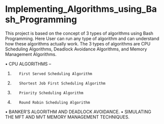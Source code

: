 # Implementing_Algorithms_using_Bash_Programming
This project is based on the concept of 3 types of algorithms using Bash Programming. Here User can run any type of algorithm and can understand how these algorithms actually work. The 3 types of algorithms are CPU Scheduling Algorithms, Deadlock Avoidance Algorithms, and Memory Management Algorithms.

•        CPU ALGORITHMS –

1.        First Served Scheduling Algorithm
2.        Shortest Job First Scheduling Algorithm
3.        Priority Scheduling Algorithm 
4.        Round Robin Scheduling Algorithm

•        BANKER’S ALGORITHM AND DEADLOCK AVOIDANCE.
•        SIMULATING THE MFT AND MVT MEMORY MANAGEMENT TECHNIQUES.
